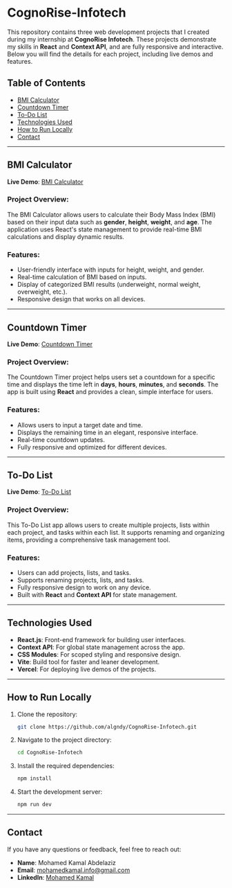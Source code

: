 # CognoRise-Infotech

This repository contains three web development projects that I created during my internship at **CognoRise Infotech**. These projects demonstrate my skills in **React** and **Context API**, and are fully responsive and interactive. Below you will find the details for each project, including live demos and features.

## Table of Contents
- [BMI Calculator](#bmi-calculator)
- [Countdown Timer](#countdown-timer)
- [To-Do List](#to-do-list)
- [Technologies Used](#technologies-used)
- [How to Run Locally](#how-to-run-locally)
- [Contact](#contact)

---

## BMI Calculator
**Live Demo**: [BMI Calculator](https://bmi-dynamic-calculator.vercel.app/)

### Project Overview:
The BMI Calculator allows users to calculate their Body Mass Index (BMI) based on their input data such as **gender**, **height**, **weight**, and **age**. The application uses React's state management to provide real-time BMI calculations and display dynamic results.

### Features:
- User-friendly interface with inputs for height, weight, and gender.
- Real-time calculation of BMI based on inputs.
- Display of categorized BMI results (underweight, normal weight, overweight, etc.).
- Responsive design that works on all devices.

---

## Countdown Timer
**Live Demo**: [Countdown Timer](https://speedotimer.vercel.app/)

### Project Overview:
The Countdown Timer project helps users set a countdown for a specific time and displays the time left in **days**, **hours**, **minutes**, and **seconds**. The app is built using **React** and provides a clean, simple interface for users.

### Features:
- Allows users to input a target date and time.
- Displays the remaining time in an elegant, responsive interface.
- Real-time countdown updates.
- Fully responsive and optimized for different devices.

---

## To-Do List
**Live Demo**: [To-Do List](https://to-do-list-ten-chi-37.vercel.app/)

### Project Overview:
This To-Do List app allows users to create multiple projects, lists within each project, and tasks within each list. It supports renaming and organizing items, providing a comprehensive task management tool.

### Features:
- Users can add projects, lists, and tasks.
- Supports renaming projects, lists, and tasks.
- Fully responsive design to work on any device.
- Built with **React** and **Context API** for state management.

---

## Technologies Used
- **React.js**: Front-end framework for building user interfaces.
- **Context API**: For global state management across the app.
- **CSS Modules**: For scoped styling and responsive design.
- **Vite**: Build tool for faster and leaner development.
- **Vercel**: For deploying live demos of the projects.

---

## How to Run Locally

1. Clone the repository:
   ```bash
   git clone https://github.com/algndy/CognoRise-Infotech.git
   
2. Navigate to the project directory:
   ```bash
   cd CognoRise-Infotech
   
3. Install the required dependencies:
   ```bash
   npm install

4. Start the development server:
   ```bash
   npm run dev

---

## Contact
If you have any questions or feedback, feel free to reach out:

- **Name**: Mohamed Kamal Abdelaziz
- **Email**: [mohamedkamal.info@gmail.com](mailto:mohamedkamal.info@gmail.com)
- **LinkedIn**: [Mohamed Kamal](https://www.linkedin.com/in/mohamedkamal-in/)

  
